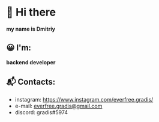# 👋 Hi there

**my name is Dmitriy**


## :grinning: I'm:
**backend developer**

## :mailbox_with_mail: Contacts:
- instagram: https://www.instagram.com/everfree.gradis/
- e-mail: everfree.gradis@gmail.com
- discord: gradis#5974


<!-- - 👋 Hi, I’m @gradis
- 👀 I’m interested in ...
- 🌱 I’m currently learning ...
- 💞️ I’m looking to collaborate on ...
- 📫 How to reach me ... -->
